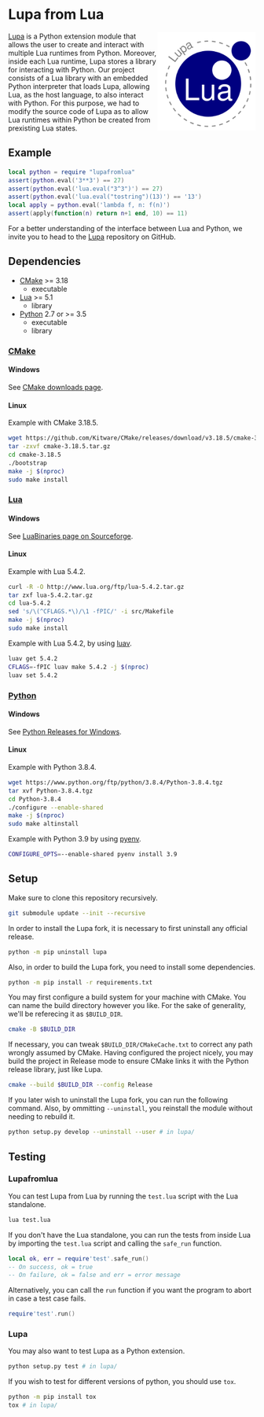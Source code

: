 # Lupa from Lua

<img align="right" width="200" src="logo.png">

[Lupa] is a Python extension module that allows the user to create and interact with multiple Lua runtimes from Python. Moreover, inside each Lua runtime, Lupa stores a library for interacting with Python. Our project consists of a Lua library with an embedded Python interpreter that loads Lupa, allowing Lua, as the host language, to also interact with Python. For this purpose, we had to modify the source code of Lupa as to allow Lua runtimes within Python be created from prexisting Lua states.

## Example

```lua
local python = require "lupafromlua"
assert(python.eval('3**3') == 27)
assert(python.eval('lua.eval("3^3")') == 27)
assert(python.eval('lua.eval("tostring")(13)') == '13')
local apply = python.eval('lambda f, n: f(n)')
assert(apply(function(n) return n+1 end, 10) == 11)
```

For a better understanding of the interface between Lua and Python, we invite you to head to the [Lupa] repository on GitHub.

## Dependencies

* [CMake](#cmake) >= 3.18
  * executable
* [Lua](#lua) >= 5.1
  * library
* [Python](#python) 2.7 or >= 3.5
  * executable
  * library

### [CMake]

#### Windows

See [CMake downloads page].

#### Linux

Example with CMake 3.18.5.

```sh
wget https://github.com/Kitware/CMake/releases/download/v3.18.5/cmake-3.18.5.tar.gz
tar -zxvf cmake-3.18.5.tar.gz
cd cmake-3.18.5
./bootstrap
make -j $(nproc)
sudo make install
```

### [Lua]

#### Windows

See [LuaBinaries page on Sourceforge].

#### Linux

Example with Lua 5.4.2.

```sh
curl -R -O http://www.lua.org/ftp/lua-5.4.2.tar.gz
tar zxf lua-5.4.2.tar.gz
cd lua-5.4.2
sed 's/\(^CFLAGS.*\)/\1 -fPIC/' -i src/Makefile
make -j $(nproc)
sudo make install
```

Example with Lua 5.4.2, by using [luav].

```sh
luav get 5.4.2
CFLAGS=-fPIC luav make 5.4.2 -j $(nproc)
luav set 5.4.2
```

### [Python]

#### Windows

See [Python Releases for Windows].

#### Linux

Example with Python 3.8.4.

```sh
wget https://www.python.org/ftp/python/3.8.4/Python-3.8.4.tgz
tar xvf Python-3.8.4.tgz
cd Python-3.8.4
./configure --enable-shared
make -j $(nproc)
sudo make altinstall
```

Example with Python 3.9 by using [pyenv].

```sh
CONFIGURE_OPTS=--enable-shared pyenv install 3.9
```

## Setup

Make sure to clone this repository recursively.

```sh
git submodule update --init --recursive
```

In order to install the Lupa fork, it is necessary to first uninstall any official release.

```sh
python -m pip uninstall lupa
```

Also, in order to build the Lupa fork, you need to install some dependencies.

```sh
python -m pip install -r requirements.txt
```

You may first configure a build system for your machine with CMake. You can name the build directory however you like. For the sake of generality, we'll be referecing it as `$BUILD_DIR`.

```sh
cmake -B $BUILD_DIR
```

If necessary, you can tweak `$BUILD_DIR/CMakeCache.txt` to correct any path wrongly assumed by CMake.
Having configured the project nicely, you may build the project in Release mode to ensure CMake links it with the Python release library, just like Lupa.

```sh
cmake --build $BUILD_DIR --config Release
```

If you later wish to uninstall the Lupa fork, you can run the following command.
Also, by ommitting `--uninstall`, you reinstall the module without needing to rebuild it.

```sh
python setup.py develop --uninstall --user # in lupa/
```

## Testing

### Lupafromlua

You can test Lupa from Lua by running the `test.lua` script with the Lua standalone.

```sh
lua test.lua
```

If you don't have the Lua standalone, you can run the tests from inside Lua by importing the `test.lua` script and calling the `safe_run` function.

```lua
local ok, err = require'test'.safe_run()
-- On success, ok = true
-- On failure, ok = false and err = error message
```

Alternatively, you can call the `run` function if you want the program to abort in case a test case fails.

```lua
require'test'.run()
```

### Lupa

You may also want to test Lupa as a Python extension.

```sh
python setup.py test # in lupa/
```

If you wish to test for different versions of python, you should use `tox`.

```sh
python -m pip install tox
tox # in lupa/
```

[Lupa]: https://github.com/scoder/lupa
[CMake]: https://cmake.org/
[Lua]: https://www.lua.org/
[Python]: https://www.python.org/
[pyenv]: https://github.com/pyenv/pyenv
[luav]: https://github.com/guidanoli/luav
[Python Releases for Windows]: https://www.python.org/downloads/windows/
[LuaBinaries page on Sourceforge]: https://sourceforge.net/projects/luabinaries/
[CMake downloads page]: https://cmake.org/download/
